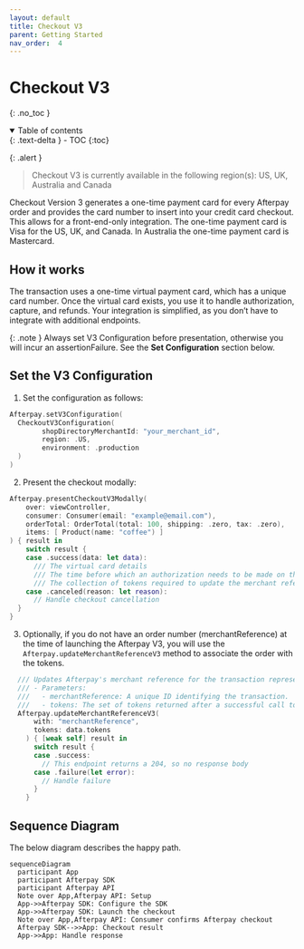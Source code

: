```yaml
---
layout: default
title: Checkout V3
parent: Getting Started
nav_order:  4 
---
```

# Checkout V3
{: .no_toc }
<details open markdown="block">
  <summary>
    Table of contents
  </summary>
  {: .text-delta }
- TOC
{:toc}
</details>

{: .alert }
> Checkout V3 is currently available in the following region(s): US, UK, Australia and Canada

Checkout Version 3 generates a one-time payment card for every Afterpay order and provides the card number to insert into your credit card checkout. This allows for a front-end-only integration. The one-time payment card is Visa for the US, UK, and Canada. In Australia the one-time payment card is Mastercard.

## How it works

The transaction uses a one-time virtual payment card, which has a unique card number. Once the virtual card exists, you use it to handle authorization, capture, and refunds. Your integration is simplified, as you don’t have to integrate with additional endpoints.

{: .note }
Always set V3 Configuration before presentation, otherwise you will incur an assertionFailure. See the **Set Configuration** section below.

## Set the V3 Configuration

1. Set the configuration as follows:
```swift
Afterpay.setV3Configuration(
  CheckoutV3Configuration(
        shopDirectoryMerchantId: "your_merchant_id",
        region: .US,
        environment: .production
  )
)
```
2. Present the checkout modally:
```swift
Afterpay.presentCheckoutV3Modally(
    over: viewController,
    consumer: Consumer(email: "example@email.com"),
    orderTotal: OrderTotal(total: 100, shipping: .zero, tax: .zero),
    items: [ Product(name: "coffee") ] 
) { result in
    switch result {
    case .success(data: let data):
      /// The virtual card details
      /// The time before which an authorization needs to be made on the virtual card.
      /// The collection of tokens required to update the merchant reference or cancel the virtual card
    case .canceled(reason: let reason):
      // Handle checkout cancellation
  }
}
```
3. Optionally, if you do not have an order number (merchantReference) at the time of launching the Afterpay V3, you will use the `Afterpay.updateMerchantReferenceV3` method to associate the order with the tokens.
```swift
  /// Updates Afterpay's merchant reference for the transaction represented by the provided `tokens`.
  /// - Parameters:
  ///   - merchantReference: A unique ID identifying the transaction.
  ///   - tokens: The set of tokens returned after a successful call to `Afterpay.presentCheckoutV3Modally`.
  Afterpay.updateMerchantReferenceV3(
      with: "merchantReference", 
      tokens: data.tokens
    ) { [weak self] result in
      switch result {
      case .success: 
        // This endpoint returns a 204, so no response body
      case .failure(let error):
        // Handle failure 
      }
    }
```

## Sequence Diagram
The below diagram describes the happy path.
```mermaid
sequenceDiagram
  participant App
  participant Afterpay SDK
  participant Afterpay API
  Note over App,Afterpay API: Setup
  App->>Afterpay SDK: Configure the SDK
  App->>Afterpay SDK: Launch the checkout
  Note over App,Afterpay API: Consumer confirms Afterpay checkout
  Afterpay SDK-->>App: Checkout result
  App->>App: Handle response
```
[example-server-param]: https://github.com/afterpay/sdk-example-server/blob/5781eadb25d7f5c5d872e754fdbb7214a8068008/src/routes/checkout.ts#L28
[express-checkout]: https://developers.afterpay.com/afterpay-online/reference#what-is-express-checkout
```